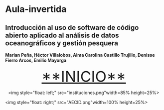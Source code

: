# Aula-invertida
## Introducción al uso de software de código abierto aplicado al análisis de datos oceanográficos y gestión pesquera

**Marian Peña, Héctor Villalobos, Alma Carolina Castillo Trujillo, Denisse Fierro Arcos, Emilio Mayorga**



<div style="margin: 0 auto; text-align: center">
<a style="text-align: center;font-size: 40px" href="Indice.md"><big>**INICIO**</big></a>


<img     style="float: left;" src="instituciones.png"width=85% height=25%> 
 </div>

<img     style="float: right;" src="AECID.png"width=100% height=25%>
